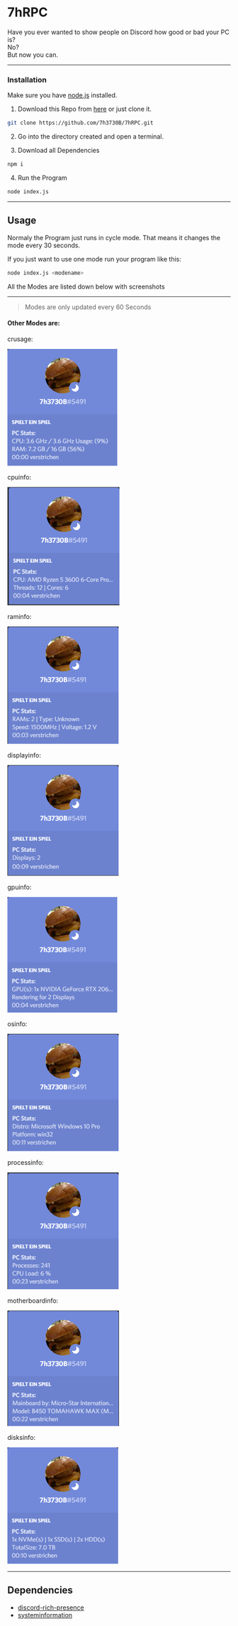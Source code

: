 # 7hRPC
Have you ever wanted to show people on Discord how good or bad your PC is?  
No?   
But now you can.

---
### Installation
Make sure you have [node.js](node.js.org) installed.

1. Download this Repo from [here](https://github.com/7h3730B/7hRPC/releases) or just clone it.
```sh
git clone https://github.com/7h3730B/7hRPC.git
```
2. Go into the directory created and open a terminal.

3. Download all Dependencies
```sh
npm i
```

4. Run the Program
```sh
node index.js
```
--- 
## Usage
Normaly the Program just runs in cycle mode. That means it changes the mode every 30 seconds.

If you just want to use one mode run your program like this:
```sh
node index.js <modename>
```
All the Modes are listed down below with screenshots

---
> Modes are only updated every 60 Seconds
#### Other Modes are:
crusage:

![crusage](/images/crusage.png)

cpuinfo:

![cpuinfo](/images/cpuinfo.png)

raminfo:

![raminfo](/images/raminfo.png)

displayinfo:

![displayinfo](/images/displayinfo.png)

gpuinfo:

![gpuinfo](/images/gpuinfo.png)

osinfo:

![osinfo](/images/osinfo.png)

processinfo:

![processinfo](/images/processinfo.png)

motherboardinfo:

![motherboardinfo](/images/motherboardinfo.png)

disksinfo:

![disksinfo](/images/disksinfo.png)

---
## Dependencies
- [discord-rich-presence](https://www.npmjs.com/package/discord-rich-presence)
- [systeminformation](https://www.npmjs.com/package/systeminformation)